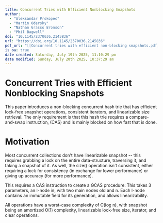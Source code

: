 ```yaml
---
title: Concurrent Tries with Efficient Nonblocking Snapshots
author:
  - "Aleksandar Prokopec"
  - "Martin Odersky"
  - "Nathan Grasso Bronson"
  - "Phil Bagwell"
doi: "10.1145/2370036.2145836"
url: "https://doi.org/10.1145/2370036.2145836"
pdf_url: "[[Concurrent tries with efficient non-blocking snapshots.pdf]]"
is_oa: true
date created: Saturday, July 19th 2025, 11:10:29 pm
date modified: Sunday, July 20th 2025, 10:37:29 am
---
```


# Concurrent Tries with Efficient Nonblocking Snapshots

This paper introduces a non-blocking concurrent hash trie that has
efficient lock-free snapshot operations, consistent iterators, and
linearizable size retrieval. The only requirement is that this hash trie
requires a compare-and-swap instruction, (CAS) and is mainly blocked on
how fast that is done.

# Motivation

Most concurrent collections don't have linearizable snapshot -- this
requires grabbing a lock on the entire data-structure, traversing it,
and taking a snapshot of it. As well, the size() operation isn't
consistent, either requiring a lock for consistency (in exchange for
lower performance) or giving up accuracy (for more performance).

This requires a CAS instruction to create a GCAS procedure:
This takes 3 parameters, an I-node in, with two main nodes old and n.
Each I-node contains an immutable field for its generation, and allows
linearizability.

All operations have a worst-case complexity of O(log n), with snapshot
being an amortized O(1) complexity, linearizable lock-free size,
iterator, and clear operations.